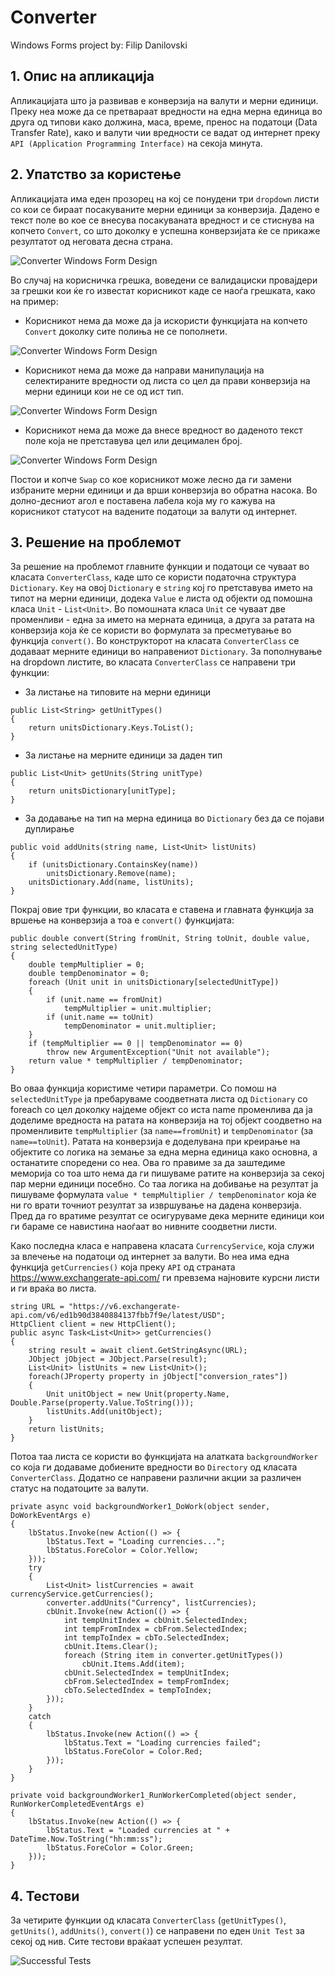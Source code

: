 # Converter
Windows Forms project by: Filip Danilovski
## 1. Опис на апликација
Апликацијата што ја развивав е конверзија на валути и мерни единици. Преку неа може да се претвараат вредности на една мерна единица во друга од типови како должина, маса, време, пренос на податоци (Data Transfer Rate), како и валути чии вредности се вадат од интернет преку `API (Application Programming Interface)` на секоја минута.
## 2. Упатство за користење
Апликацијата има еден прозорец на кој се понудени три `dropdown` листи со кои се бираат посакуваните мерни единици за конверзија. Дадено е текст поле во кое се внесува посакуваната вредност и се стиснува на копчето `Convert`, со што доколку е успешна конверзијата ќе се прикаже резултатот од неговата десна страна.

![Converter Windows Form Design](/Screenshot1.png)

Во случај на корисничка грешка, воведени се валидациски провајдери за грешки кои ќе го известат корисникот каде се наоѓа грешката, како на пример:
* Корисникот нема да може да ја искористи функцијата на копчето `Convert` доколку сите полиња не се пополнети.

 ![Converter Windows Form Design](/Screenshot2.png)

* Корисникот нема да може да направи манипулација на селектираните вредности од листа со цел да прави конверзија на мерни единици кои не се од ист тип.

 ![Converter Windows Form Design](/Screenshot3.png)

* Корисникот нема да може да внесе вредност во даденото текст поле која не претставува цел или децимален број.

 ![Converter Windows Form Design](/Screenshot4.png)

Постои и копче `Swap` со кое корисникот може лесно да ги замени избраните мерни единици и да врши конверзија во обратна насока. Во долно-десниот агол е поставена лабела која му го кажува на корисникот статусот на вадените податоци за валути од интернет.
## 3. Решение на проблемот
За решение на проблемот главните функции и податоци се чуваат во класата `ConverterClass`, каде што се користи податочна структура `Dictionary`. `Key` на овој `Dictionary` е `string` кој го претставува името на типот на мерни единици, додека `Value` е листа од објекти од помошна класа `Unit` - `List<Unit>`. Во помошната класа `Unit` се чуваат две променливи - една за името на мерната единица, а друга за ратата на конверзија која ќе се користи во формулата за пресметување во функција `convert()`. Во конструкторот на класата `ConverterClass` се додаваат мерните единици во направениот `Dictionary`.
За пополнување на dropdown листите, во класата `ConverterClass` се направени три функции:
* За листање на типовите на мерни единици
```
public List<String> getUnitTypes() 
{
    return unitsDictionary.Keys.ToList();
}
```
* За листање на мерните единици за даден тип
```
public List<Unit> getUnits(String unitType) 
{
    return unitsDictionary[unitType];
}
```
* За додавање на тип на мерна единица во `Dictionary` без да се појави дуплирање
```
public void addUnits(string name, List<Unit> listUnits)
{
    if (unitsDictionary.ContainsKey(name))
        unitsDictionary.Remove(name);
    unitsDictionary.Add(name, listUnits);
}
```
Покрај овие три функции, во класата е ставена и главната функција за вршење на конверзија а тоа е `convert()` функцијата:
```
public double convert(String fromUnit, String toUnit, double value, string selectedUnitType) 
{
    double tempMultiplier = 0;
    double tempDenominator = 0;
    foreach (Unit unit in unitsDictionary[selectedUnitType])
    {
        if (unit.name == fromUnit)
            tempMultiplier = unit.multiplier;
        if (unit.name == toUnit)
            tempDenominator = unit.multiplier;
    }
    if (tempMultiplier == 0 || tempDenominator == 0)
        throw new ArgumentException("Unit not available");
    return value * tempMultiplier / tempDenominator;
}
```
Во оваа функција користиме четири параметри. Со помош на `selectedUnitType` ја пребаруваме соодветната листа од `Dictionary` со foreach со цел доколку најдеме објект со иста name променлива да ја доделиме вредноста на ратата на конверзија на тој објект соодветно на променливите `tempMultiplier` (за `name==fromUnit`) и `tempDenominator` (за `name==toUnit`). Ратата на конверзија е доделувана при креирање на објектите со логика на земање за една мерна единица како основна, а останатите споредени со неа. Ова го правиме за да заштедиме меморија со тоа што нема да ги пишуваме ратите на конверзија за секој пар мерни единици посебно. Со таа логика на добивање на резултат ја пишуваме формулата `value * tempMultiplier / tempDenominator` која ќе ни го врати точниот резултат за извршување на дадена конверзија. Пред да го вратиме резултат се осигуруваме дека мерните единици кои ги бараме се навистина наоѓаат во нивните соодветни листи.

Како последна класа е направена класата `CurrencyService`, која служи за влечење на податоци од интернет за валути. Во неа има една функција `getCurrencies()` која преку `API` од страната https://www.exchangerate-api.com/ ги превзема најновите курсни листи и ги враќа во листа.
```
string URL = "https://v6.exchangerate-api.com/v6/ed1b90d3840884137fbb7f9e/latest/USD";
HttpClient client = new HttpClient();
public async Task<List<Unit>> getCurrencies()
{
    string result = await client.GetStringAsync(URL);
    JObject jObject = JObject.Parse(result);
    List<Unit> listUnits = new List<Unit>();
    foreach(JProperty property in jObject["conversion_rates"])
    {
        Unit unitObject = new Unit(property.Name, Double.Parse(property.Value.ToString()));
        listUnits.Add(unitObject);
    }
    return listUnits;
}
```
Потоа таа листа се користи во функцијата на алатката `backgroundWorker` со која ги додаваме добиените вредности во `Directory` од класата `ConverterClass`. Додатно се направени различни акции за различен статус на податоците за валути.
```
private async void backgroundWorker1_DoWork(object sender, DoWorkEventArgs e)
{
    lbStatus.Invoke(new Action(() => {
        lbStatus.Text = "Loading currencies...";
        lbStatus.ForeColor = Color.Yellow;
    }));
    try
    {
        List<Unit> listCurrencies = await currencyService.getCurrencies();
        converter.addUnits("Currency", listCurrencies);
        cbUnit.Invoke(new Action(() => {
            int tempUnitIndex = cbUnit.SelectedIndex;
            int tempFromIndex = cbFrom.SelectedIndex;
            int tempToIndex = cbTo.SelectedIndex;
            cbUnit.Items.Clear();
            foreach (String item in converter.getUnitTypes())
                cbUnit.Items.Add(item);
            cbUnit.SelectedIndex = tempUnitIndex;
            cbFrom.SelectedIndex = tempFromIndex;
            cbTo.SelectedIndex = tempToIndex;
        }));
    }
    catch
    {
        lbStatus.Invoke(new Action(() => {
            lbStatus.Text = "Loading currencies failed";
            lbStatus.ForeColor = Color.Red;
        }));
    }
}
```
```
private void backgroundWorker1_RunWorkerCompleted(object sender, RunWorkerCompletedEventArgs e)
{
    lbStatus.Invoke(new Action(() => {
        lbStatus.Text = "Loaded currencies at " + DateTime.Now.ToString("hh:mm:ss");
        lbStatus.ForeColor = Color.Green;
    }));
}
```

## 4. Тестови
За четирите функции од класата `ConverterClass` (`getUnitTypes()`, `getUnits()`, `addUnits()`, `convert()`) се направени по еден `Unit Test` за секој од нив. Сите тестови враќаат успешен резултат.

![Successful Tests](/Screenshot5.png)